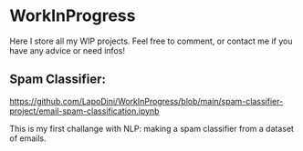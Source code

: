 # WorkInProgress
Here I store all my WIP projects. Feel free to comment, or contact me if you have any advice or need infos!

## Spam Classifier:
https://github.com/LapoDini/WorkInProgress/blob/main/spam-classifier-project/email-spam-classification.ipynb

This is my first challange with NLP: making a spam classifier from a dataset of emails. 

